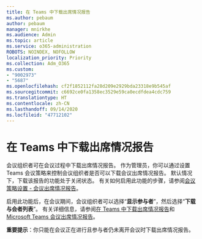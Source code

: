 ```yaml
---
title: 在 Teams 中下载出席情况报告
ms.author: pebaum
author: pebaum
manager: mnirkhe
ms.audience: Admin
ms.topic: article
ms.service: o365-administration
ROBOTS: NOINDEX, NOFOLLOW
localization_priority: Priority
ms.collection: Adm_O365
ms.custom:
- "9002973"
- "5687"
ms.openlocfilehash: cf2f1852112fa28d209e2929bda23318e9b545af
ms.sourcegitcommit: c6692ce0fa1358ec3529e59ca0ecdfdea4cdc759
ms.translationtype: HT
ms.contentlocale: zh-CN
ms.lasthandoff: 09/14/2020
ms.locfileid: "47712102"
---
```

# <a name="download-attendance-reports-in-teams"></a>在 Teams 中下载出席情况报告

会议组织者可在会议过程中下载出席情况报告。 作为管理员，你可以通过设置 Teams 会议策略来控制会议组织者是否可以下载会议出席情况报告。 默认情况下，下载该报告的功能处于关闭状态。 有关如何启用此功能的步骤，请参阅[会议策略设置 - 会议出席情况报告](https://docs.microsoft.com/microsoftteams/meeting-policies-in-teams#meeting-policy-settings---meeting-attendance-report)。

启用此功能后，在会议期间，会议组织者可以选择“**显示参与者**”，然后选择“**下载与会者列表**”。 有关详细信息，请参阅[在 Teams 中下载出席情况报告](https://support.office.com/article/download-attendance-reports-in-teams-ae7cf170-530c-47d3-84c1-3aedac74d310)和 [Microsoft Teams 会议出席情况报告](https://docs.microsoft.com/microsoftteams/teams-analytics-and-reports/meeting-attendance-report)。

**重要提示**：你只能在会议正在进行且参与者仍未离开会议时下载出席情况报告。
